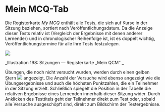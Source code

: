 
# Mein MCQ-Tab

Die Registerkarte _My MCQ_ enthält alle Tests, die sich auf Kurse in der Sitzung beziehen, sortiert nach Veröffentlichungsdatum. Da die Anzeige dieser Tests relativ ist \(Vergleich der Ergebnisse mit denen anderer Lernender\) und in chronologischer Reihenfolge ist, ist es doppelt wichtig, Veröffentlichungstermine für alle Ihre Tests festzulegen.

![](../../.gitbook/assets/images265.png)

_Illustration 198: Sitzungen — Registerkarte „Mein QCM“ _

Übungen, die noch nicht versucht wurden, werden durch einen gelben Stern ![](../../.gitbook/assets/graphics371.png) angezeigt. Die Anzahl der Versuche wird ebenso angezeigt wie die Übungsergebnisse und auch die höchsten Punktzahlen, die ein Teilnehmer in der Sitzung erzielt. Schließlich spiegelt die Position in der Tabelle die relativen Ergebnisse eines Lernenden innerhalb dieser Sitzung wider. Durch Anklicken des Testtitels geht der Teilnehmer direkt zum Test oder, sobald alle Versuche ausgeschöpft sind, direkt zum Bildschirm der Testergebnisse.